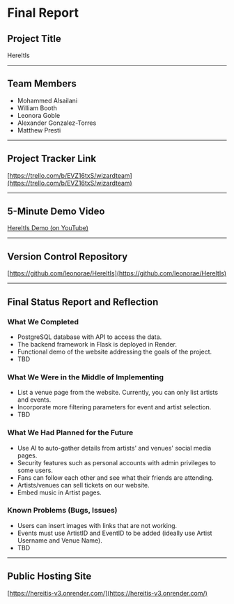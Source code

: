 # Final Report

## Project Title
HereItIs

---

## Team Members
- Mohammed Alsailani	
- William Booth	
- Leonora Goble	
- Alexander Gonzalez-Torres
- Matthew Presti	

---

## Project Tracker Link
[https://trello.com/b/EVZ16txS/wizardteam](https://trello.com/b/EVZ16txS/wizardteam)


---

## 5-Minute Demo Video
[HereItIs Demo (on YouTube)](https://youtu.be/9bwlIBUpZKE)

---

## Version Control Repository
[https://github.com/leonorae/HereItIs](https://github.com/leonorae/HereItIs)

---

## Final Status Report and Reflection

### What We Completed
- PostgreSQL database with API to access the data.
- The backend framework in Flask is deployed in Render.
- Functional demo of the website addressing the goals of the project.
- TBD

### What We Were in the Middle of Implementing
- List a venue page from the website. Currently, you can only list artists and events.
- Incorporate more filtering parameters for event and artist selection.
- TBD

### What We Had Planned for the Future
- Use AI to auto-gather details from artists' and venues' social media pages.
- Security features such as personal accounts with admin privileges to some users.
- Fans can follow each other and see what their friends are attending.
- Artists/venues can sell tickets on our website.
- Embed music in Artist pages.

### Known Problems (Bugs, Issues)
- Users can insert images with links that are not working. 
- Events must use ArtistID and EventID to be added (ideally use Artist Username and Venue Name).
- TBD

---

## Public Hosting Site
[https://hereitis-v3.onrender.com/](https://hereitis-v3.onrender.com/)


